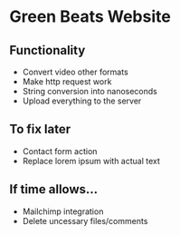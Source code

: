 # Green Beats Website

## Functionality
* Convert video other formats
* Make http request work
* String conversion into nanoseconds
* Upload everything to the server


## To fix later
* Contact form action
* Replace lorem ipsum with actual text

## If time allows...
* Mailchimp integration
* Delete uncessary files/comments
